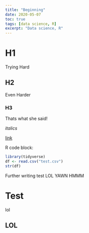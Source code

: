```yaml
---
title: "Beginning"
date: 2020-05-07
toc: true
tags: [data science, R]
excerpt: "Data science, R"
---
```


# H1

Trying Hard
## H2

Even Harder
### H3

Thats what she said!

*italics*

[link](https://google.com)

R code block:
```r
library(tidyverse)
df <- read.csv("test.csv")
str(df)
```

Further writing test
LOL
YAWN
HMMM

# Test

lol

## LOL
